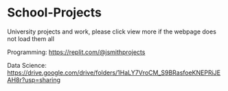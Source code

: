 # School-Projects
University projects and work, please click view more if the webpage does not load them all


Programming:
https://replit.com/@jsmithprojects

Data Science:
https://drive.google.com/drive/folders/1HaLY7VroCM_S9BRasfoeKNEPRiJEAH8r?usp=sharing
